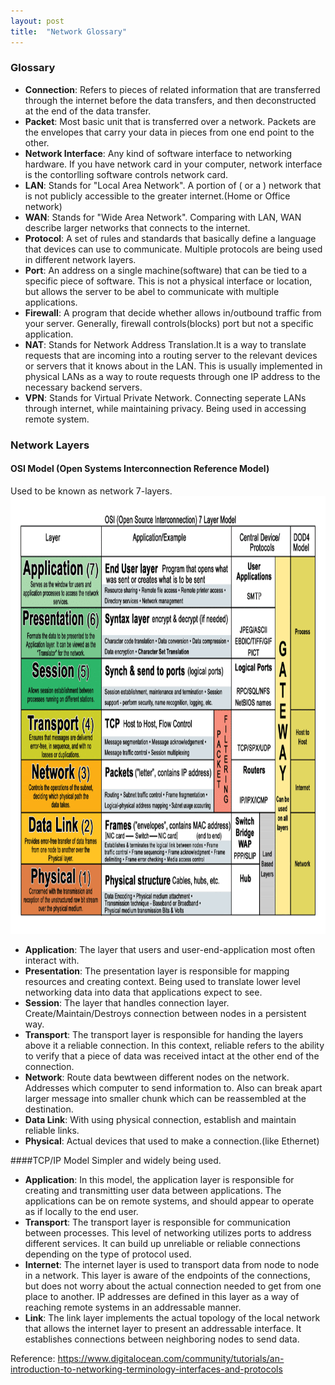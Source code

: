 ```yaml
---
layout: post
title:  "Network Glossary"
---
```


### Glossary

- **Connection**: Refers to pieces of related information that are transferred through the internet before the data transfers, and then deconstructed at the end of the data transfer.
- **Packet**: Most basic unit that is transferred over a network. Packets are the envelopes that carry your data in pieces from one end point to the other.
- **Network Interface**: Any kind of software interface to networking hardware. If you have network card in your computer, network interface is the contorlling software controls network card.
- **LAN**: Stands for "Local Area Network". A portion of ( or a ) network that is not publicly accessible to the greater internet.(Home or Office network)
- **WAN**: Stands for "Wide Area Network". Comparing with LAN, WAN describe larger networks that connects to the internet.
- **Protocol**: A set of rules and standards that basically define a language that devices can use to communicate. Multiple protocols are being used in different network layers.
- **Port**: An address on a single machine(software) that can be tied to a specific piece of software. This is not a physical interface or location, but allows the server to be abel to communicate with multiple applications.
- **Firewall**: A program that decide whether allows in/outbound traffic from your server. Generally, firewall controls(blocks) port but not a specific application.
- **NAT**: Stands for Network Address Translation.It is a way to translate requests that are incoming into a routing server to the relevant devices or servers that it knows about in the LAN. This is usually implemented in physical LANs as a way to route requests through one IP address to the necessary backend servers.
- **VPN**: Stands for Virtual Private Network. Connecting seperate LANs through internet, while maintaining privacy. Being used in accessing remote system.

### Network Layers

#### OSI Model (Open Systems Interconnection Reference Model)
Used to be known as network 7-layers.
<img src="/resources/osi.gif" width="750" height="700"><br>
- **Application**: The layer that users and user-end-application most often interact with.
- **Presentation**: The presentation layer is responsible for mapping resources and creating context. Being used to translate lower level networking data into data that applications expect to see.
- **Session**: The layer that handles connection layer. Create/Maintain/Destroys connection between nodes in a persistent way.
- **Transport**: The transport layer is responsible for handing the layers above it a reliable connection. In this context, reliable refers to the ability to verify that a piece of data was received intact at the other end of the connection.
- **Network**: Route data bewtween different nodes on the network. Addresses which computer to send information to. Also can break apart larger message into smaller chunk which can be reassembled at the destination.
- **Data Link**: With using physical connection, establish and maintain reliable links.
- **Physical**: Actual devices that used to make a connection.(like Ethernet)

####TCP/IP Model
Simpler and widely being used.
- **Application**: In this model, the application layer is responsible for creating and transmitting user data between applications. The applications can be on remote systems, and should appear to operate as if locally to the end user.
- **Transport**: The transport layer is responsible for communication between processes. This level of networking utilizes ports to address different services. It can build up unreliable or reliable connections depending on the type of protocol used.
- **Internet**: The internet layer is used to transport data from node to node in a network. This layer is aware of the endpoints of the connections, but does not worry about the actual connection needed to get from one place to another. IP addresses are defined in this layer as a way of reaching remote systems in an addressable manner.
- **Link**: The link layer implements the actual topology of the local network that allows the internet layer to present an addressable interface. It establishes connections between neighboring nodes to send data.

Reference: https://www.digitalocean.com/community/tutorials/an-introduction-to-networking-terminology-interfaces-and-protocols
